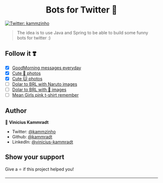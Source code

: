<h1 align="center">Bots for Twitter  👋</h1>
<p>
  <a href="https://twitter.com/kammzinho" target="_blank">
    <img alt="Twitter: kammzinho" src="https://img.shields.io/twitter/follow/kammzinho.svg?style=social" />
  </a>
</p>

> The idea is to use Java and Spring to be able to build some funny bots for twitter :)

## Follow it :heavy_heart_exclamation:
* [x] [GoodMorning messages everyday](https://twitter.com/kammzinho)
* [x] [Cute :dog: photos](https://twitter.com/botftdecachorro)
* [x] [Cute :cat: photos](https://twitter.com/botftsdegatinho)
* [ ] [Dolar to BRL with Naruto images](https://twitter.com/dolarcomnaruto)
* [ ] [Dolar to BRL with :penguin: images](https://twitter.com/dolarcompenguin)
* [ ] [Mean Girls pink t-shirt remember](https://twitter.com/diadeusarrosa)

## Author

👤 **Vinicius Kammradt**

* Twitter: [@kammzinho](https://twitter.com/kammzinho)
* Github: [@kammradt](https://github.com/kammradt)
* LinkedIn: [@vinicius-kammradt](https://linkedin.com/in/vinicius-kammradt)

## Show your support

Give a ⭐️ if this project helped you!

---
